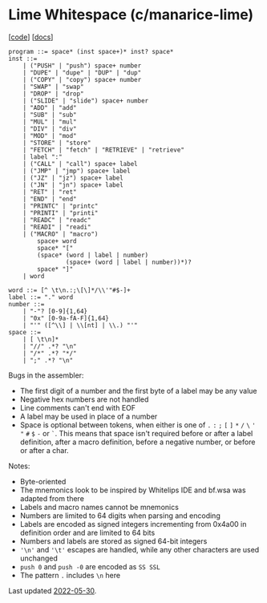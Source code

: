 # Lime Whitespace (c/manarice-lime)

[[code](https://github.com/ManaRice/whitespace/blob/master/wsa.c)]
[[docs](https://github.com/ManaRice/whitespace/blob/master/ws/wsa/README.md)]

```bnf
program ::= space* (inst space+)* inst? space*
inst ::=
    | ("PUSH" | "push") space+ number
    | "DUPE" | "dupe" | "DUP" | "dup"
    | ("COPY" | "copy") space+ number
    | "SWAP" | "swap"
    | "DROP" | "drop"
    | ("SLIDE" | "slide") space+ number
    | "ADD" | "add"
    | "SUB" | "sub"
    | "MUL" | "mul"
    | "DIV" | "div"
    | "MOD" | "mod"
    | "STORE" | "store"
    | "FETCH" | "fetch" | "RETRIEVE" | "retrieve"
    | label ":"
    | ("CALL" | "call") space+ label
    | ("JMP" | "jmp") space+ label
    | ("JZ" | "jz") space+ label
    | ("JN" | "jn") space+ label
    | "RET" | "ret"
    | "END" | "end"
    | "PRINTC" | "printc"
    | "PRINTI" | "printi"
    | "READC" | "readc"
    | "READI" | "readi"
    | ("MACRO" | "macro")
        space+ word
        space* "["
        (space* (word | label | number)
                (space+ (word | label | number))*)?
        space* "]"
    | word

word ::= [^ \t\n.:;\[\]*/\\'"#$-]+
label ::= "." word
number ::=
    | "-"? [0-9]{1,64}
    | "0x" [0-9a-fA-F]{1,64}
    | "'" ([^\\] | \\[nt] | \\.) "'"
space ::=
    | [ \t\n]*
    | "//" .*? "\n"
    | "/*" .*? "*/"
    | ";" .*? "\n"
```

Bugs in the assembler:
- The first digit of a number and the first byte of a label may be any value
- Negative hex numbers are not handled
- Line comments can't end with EOF
- A label may be used in place of a number
- Space is optional between tokens, when either is one of `.` `:` `;` `[` `]`
  `*` `/` `\` `'` `"` `#` `$` `-` or `` ` ``. This means that space isn't
  required before or after a label definition, after a macro definition, before
  a negative number, or before or after a char.

Notes:
- Byte-oriented
- The mnemonics look to be inspired by Whitelips IDE and bf.wsa was adapted from
  there
- Labels and macro names cannot be mnemonics
- Numbers are limited to 64 digits when parsing and encoding
- Labels are encoded as signed integers incrementing from 0x4a00 in definition
  order and are limited to 64 bits
- Numbers and labels are stored as signed 64-bit integers
- `'\n'` and `'\t'` escapes are handled, while any other characters are used
  unchanged
- `push 0` and `push -0` are encoded as `SS SSL`
- The pattern `.` includes `\n` here

Last updated [2022-05-30](https://github.com/ManaRice/whitespace/tree/e8db8719e170c12875dac571c39ac811c7d0ec52).
